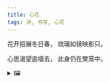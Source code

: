 ```yaml
---
title: 心花
tags: 诗, 书写, 心花
---
```


花开招展冬日春，
琉璃如镜映影只。

心思渴望逾墙去，
此身仍在樊笼中。

<details><summary>🖼️</summary>

![](writings/images/2015-10-17-17-54-xin-hua.JPG)

</details>
